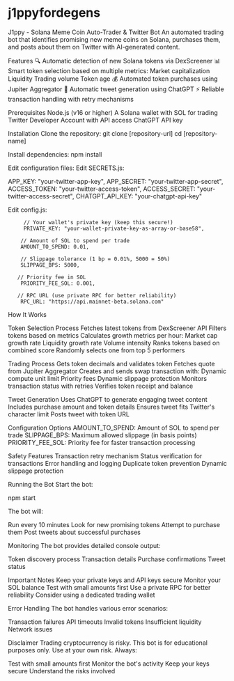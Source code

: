 # j1ppyfordegens
J1ppy - Solana Meme Coin Auto-Trader & Twitter Bot
An automated trading bot that identifies promising new meme coins on Solana, purchases them, and posts about them on Twitter with AI-generated content.

Features
🔍 Automatic detection of new Solana tokens via DexScreener
📊 Smart token selection based on multiple metrics:
Market capitalization
Liquidity
Trading volume
Token age
💰 Automated token purchases using Jupiter Aggregator
🔦 Automatic tweet generation using ChatGPT
⚡ Reliable transaction handling with retry mechanisms

Prerequisites
Node.js (v16 or higher)
A Solana wallet with SOL for trading
Twitter Developer Account with API access
ChatGPT API key

Installation
Clone the repository:
git clone [repository-url]
cd [repository-name]

Install dependencies:
npm install

Edit configuration files:
Edit SECRETS.js:

APP_KEY: "your-twitter-app-key",
APP_SECRET: "your-twitter-app-secret",
ACCESS_TOKEN: "your-twitter-access-token",
ACCESS_SECRET: "your-twitter-access-secret",
CHATGPT_API_KEY: "your-chatgpt-api-key"

Edit config.js:

         // Your wallet's private key (keep this secure!)
         PRIVATE_KEY: "your-wallet-private-key-as-array-or-base58",
                
        // Amount of SOL to spend per trade
        AMOUNT_TO_SPEND: 0.01,
                
        // Slippage tolerance (1 bp = 0.01%, 5000 = 50%)
        SLIPPAGE_BPS: 5000,
                
       // Priority fee in SOL
        PRIORITY_FEE_SOL: 0.001,
                
       // RPC URL (use private RPC for better reliability)
        RPC_URL: "https://api.mainnet-beta.solana.com"

How It Works

Token Selection Process
Fetches latest tokens from DexScreener API
Filters tokens based on metrics
Calculates growth metrics per hour:
Market cap growth rate
Liquidity growth rate
Volume intensity
Ranks tokens based on combined score
Randomly selects one from top 5 performers

Trading Process
Gets token decimals and validates token
Fetches quote from Jupiter Aggregator
Creates and sends swap transaction with:
Dynamic compute unit limit
Priority fees
Dynamic slippage protection
Monitors transaction status with retries
Verifies token receipt and balance

Tweet Generation
Uses ChatGPT to generate engaging tweet content
Includes purchase amount and token details
Ensures tweet fits Twitter's character limit
Posts tweet with token URL

Configuration Options
AMOUNT_TO_SPEND: Amount of SOL to spend per trade
SLIPPAGE_BPS: Maximum allowed slippage (in basis points)
PRIORITY_FEE_SOL: Priority fee for faster transaction processing

Safety Features
Transaction retry mechanism
Status verification for transactions
Error handling and logging
Duplicate token prevention
Dynamic slippage protection

Running the Bot
Start the bot:

npm start

The bot will:

Run every 10 minutes
Look for new promising tokens
Attempt to purchase them
Post tweets about successful purchases

Monitoring
The bot provides detailed console output:

Token discovery process
Transaction details
Purchase confirmations
Tweet status

Important Notes
Keep your private keys and API keys secure
Monitor your SOL balance
Test with small amounts first
Use a private RPC for better reliability
Consider using a dedicated trading wallet

Error Handling
The bot handles various error scenarios:

Transaction failures
API timeouts
Invalid tokens
Insufficient liquidity
Network issues

Disclaimer
Trading cryptocurrency is risky. This bot is for educational purposes only. Use at your own risk. Always:

Test with small amounts first
Monitor the bot's activity
Keep your keys secure
Understand the risks involved

